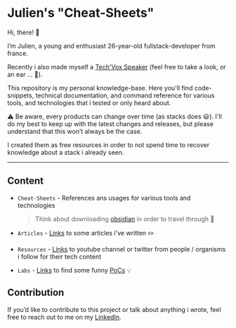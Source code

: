 # Julien's "Cheat-Sheets"

Hi, there! :wave:

I’m Julien, a young and enthusiast 26-year-old fullstack-developer from france.

Recently i also made myself a [Tech'Vox Speaker](https://techvox.lepodcast.fr/) (feel free to take a look, or an ear ... :eyes:).

This repository is my personal knowledge-base. Here you'll find code-snippets, technical documentation, and command reference for various tools, and technologies that i tested or only heard about.

:warning: Be aware, every products can change over time (as stacks does :smiley:). I'll do my best to keep up with the latest changes and releases, but please understand that this won’t always be the case.

I created them as free resources in order to not spend time to recover knowledge about a stack i already seen.

---

## Content

- `Cheat-Sheets` - References ans usages for various tools and technologies

  > Think about downloading [obsidian](https://obsidian.md/) in order to travel through :runner:

- `Articles` - [Links](articles/README.md) to some articles i've written :pencil2:

- `Resources` - [Links](resources/README.md) to youtube channel or twitter from people / organisms i follow for their tech content

- `Labs` - [Links](./labs/README.md) to find some funny [PoCs](https://www.cadremploi.fr/editorial/conseils/conseils-carriere/le-proof-of-concept) :bulb:

## Contribution

If you’d like to contribute to this project or talk about anything i wrote, feel free to reach out to me on my [LinkedIn](https://www.linkedin.com/in/julien-raillard).
